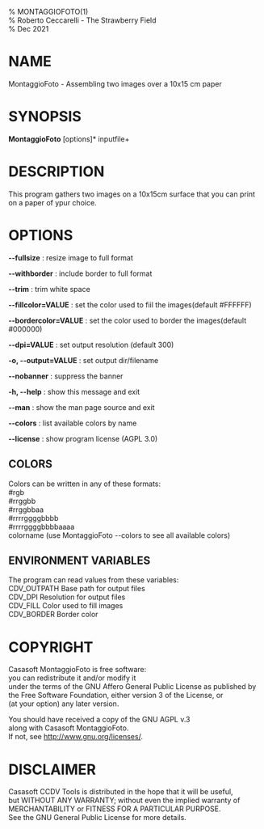 % MONTAGGIOFOTO(1)  
% Roberto Ceccarelli - The Strawberry Field  
% Dec 2021

# NAME
MontaggioFoto - Assembling two images over a 10x15 cm paper

# SYNOPSIS
**MontaggioFoto** [options]* inputfile+

# DESCRIPTION
This program gathers two images on a 10x15cm surface 
that you can print on a paper of ypur choice.

# OPTIONS
**--fullsize**
: resize image to full format

**--withborder**
: include border to full format

**--trim**
: trim white space

**--fillcolor=VALUE**
: set the color used to fiil the images(default #FFFFFF)

**--bordercolor=VALUE**
: set the color used to border the images(default #000000)

**--dpi=VALUE**
: set output resolution (default 300)

**-o, --output=VALUE**
: set output dir/filename

**--nobanner**
: suppress the banner

**-h, --help**
: show this message and exit

**--man**
: show the man page source and exit

**--colors**
: list available colors by name

**--license**
: show program license (AGPL 3.0)

## COLORS
Colors can be written in any of these formats:  
  #rgb  
  #rrggbb  
  #rrggbbaa  
  #rrrrggggbbbb  
  #rrrrggggbbbbaaaa  
  colorname    (use MontaggioFoto --colors  to see all available colors)

## ENVIRONMENT VARIABLES
The program can read values from these variables:  
  CDV_OUTPATH  Base path for output files  
  CDV_DPI      Resolution for output files  
  CDV_FILL     Color used to fill images  
  CDV_BORDER   Border color

# COPYRIGHT
Casasoft MontaggioFoto is free software:  
you can redistribute it and/or modify it  
under the terms of the GNU Affero General Public License as published by  
the Free Software Foundation, either version 3 of the License, or  
(at your option) any later version.  

You should have received a copy of the GNU AGPL v.3  
along with Casasoft MontaggioFoto.  
If not, see <http://www.gnu.org/licenses/>.  

# DISCLAIMER
Casasoft CCDV Tools is distributed in the hope that it will be useful,  
but WITHOUT ANY WARRANTY; without even the implied warranty of  
MERCHANTABILITY or FITNESS FOR A PARTICULAR PURPOSE.   
See the GNU General Public License for more details.
